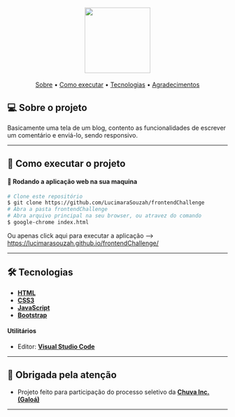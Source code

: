 <h4 align="center">
	<img height="150" src="https://encrypted-tbn0.gstatic.com/images?q=tbn:ANd9GcSW2sjBeOJlnby1caitxqOfBiY_Qv-ozAfkzysQQpyuTYHud-fvULyTAhG51wD-eXBx3qs&usqp=CAU">
</h4>

<p align="center">
 <a href="#-sobre-o-projeto">Sobre</a> •
 <a href="#-como-executar-o-projeto">Como executar</a> • 
 <a href="#-tecnologias">Tecnologias</a> •  
 <a href="#-obrigada-pela-atenção">Agradecimentos</a>
</p>


## 💻 Sobre o projeto

Basicamente uma tela de um blog, contento as funcionalidades de escrever um comentário e enviá-lo, sendo responsivo. 

---

## 🚀 Como executar o projeto

#### 🧭 Rodando a aplicação web na sua maquina

```bash
# Clone este repositório
$ git clone https://github.com/LucimaraSouzah/frontendChallenge
# Abra a pasta frontendChallenge 
# Abra arquivo principal na seu browser, ou atravez do comando
$ google-chrome index.html
```

Ou apenas click aqui para executar a aplicação --> https://lucimarasouzah.github.io/frontendChallenge/

---

## 🛠 Tecnologias

- **[HTML](https://developer.mozilla.org/en-US/docs/Learn/Getting_started_with_the_web/HTML_basics)**
- **[CSS3](https://developer.mozilla.org/en-US/docs/Web/CSS)**
- **[JavaScript](https://developer.mozilla.org/en-US/docs/Web/JavaScript/Guide)**
- **[Bootstrap](https://developer.mozilla.org/en-US/docs/Glossary/Bootstrap)**

#### **Utilitários**

- Editor:  **[Visual Studio Code](https://code.visualstudio.com/)**

---

## 📝 Obrigada pela atenção

- Projeto feito para participação do processo seletivo da **[Chuva Inc. (Galoá)](https://chuva.net.br)**
---
